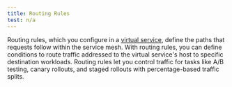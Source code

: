 ```yaml
---
title: Routing Rules
test: n/a
---
```

Routing rules, which you configure in a [virtual service](/ko/docs/concepts/traffic-management/#virtual-services),
define the paths that requests follow within the service mesh. With routing rules, you can define
conditions to route traffic addressed to the virtual service's host to specific
destination workloads. Routing rules let you control traffic for tasks
like A/B testing, canary rollouts, and staged rollouts with percentage-based traffic splits.